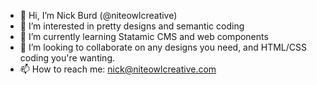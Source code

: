 - 👋 Hi, I’m Nick Burd (@niteowlcreative)
- 👀 I’m interested in pretty designs and semantic coding
- 🌱 I’m currently learning Statamic CMS and web components
- 💞️ I’m looking to collaborate on any designs you need, and HTML/CSS coding you're wanting.
- 📫 How to reach me: nick@niteowlcreative.com

<!---
niteowlcreative/niteowlcreative is a ✨ special ✨ repository because its `README.md` (this file) appears on your GitHub profile.
You can click the Preview link to take a look at your changes.
--->
